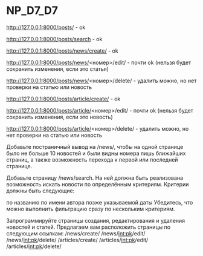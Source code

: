 # NP_D7_D7


http://127.0.0.1:8000/posts/ - ok

http://127.0.0.1:8000/posts/search - ok 


http://127.0.0.1:8000/posts/news/create/ - ok

http://127.0.0.1:8000/posts/news/<номер>/edit/ - почти ok (нельзя будет сохранить изменения, если это статья)

http://127.0.0.1:8000/posts/news/<номер>/delete/ - удалить можно, но нет проверки на статью или новость


http://127.0.0.1:8000/posts/article/create/ - ok

http://127.0.0.1:8000/posts/article/<номер>/edit/ - почти ok (нельзя будет сохранить изменения, если это новость)

http://127.0.0.1:8000/posts/article/<номер>/delete/ - удалить можно, но нет проверки на статью или новость


Добавьте постраничный вывод на /news/, чтобы на одной странице было не больше 10 новостей и были видны номера лишь ближайших страниц, а также возможность перехода к первой или последней странице.

Добавьте страницу /news/search. На ней должна быть реализована возможность искать новости по определённым критериям. Критерии должны быть следующие:

по названию
по имени автора
позже указываемой даты
Убедитесь, что можно выполнить фильтрацию сразу по нескольким критериям.

Запрограммируйте страницы создания, редактирования и удаления новостей и статей. Предлагаем вам расположить страницы по следующим ссылкам:
/news/create/
/news/<int:pk>/edit/
/news/<int:pk>/delete/
/articles/create/
/articles/<int:pk>/edit/
/articles/<int:pk>/delete/
